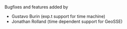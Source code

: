 Bugfixes and features added by

* Gustavo Burin (exp.t support for time machine)
* Jonathan Rolland (time dependent support for GeoSSE)
